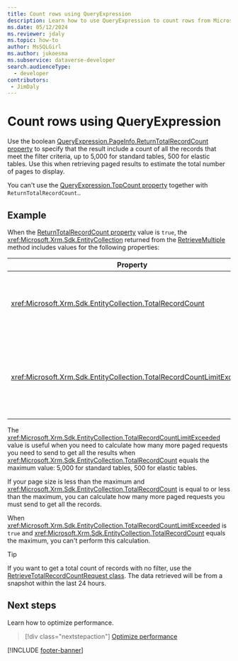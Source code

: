 ```yaml
---
title: Count rows using QueryExpression
description: Learn how to use QueryExpression to count rows from Microsoft Dataverse tables.
ms.date: 05/12/2024
ms.reviewer: jdaly
ms.topic: how-to
author: MsSQLGirl
ms.author: jukoesma
ms.subservice: dataverse-developer
search.audienceType: 
  - developer
contributors:
 - JimDaly
---
```

# Count rows using QueryExpression

Use the boolean [QueryExpression.PageInfo.ReturnTotalRecordCount property](/dotnet/api/microsoft.xrm.sdk.query.paginginfo.returntotalrecordcount) to specify that the result include a count of all the records that meet the filter criteria, up to 5,000 for standard tables, 500 for elastic tables. Use this when retrieving paged results to estimate the total number of pages to display.

You can't use the [QueryExpression.TopCount property](/dotnet/api/microsoft.xrm.sdk.query.queryexpression.topcount) together with `ReturnTotalRecordCount`..

## Example

When the [ReturnTotalRecordCount property](/dotnet/api/microsoft.xrm.sdk.query.paginginfo.returntotalrecordcount) value is `true`, the <xref:Microsoft.Xrm.Sdk.EntityCollection> returned from the [RetrieveMultiple](xref:Microsoft.Xrm.Sdk.IOrganizationService.RetrieveMultiple%2A)  method includes values for the following properties:


|Property|Description|
|---------|---------|
|<xref:Microsoft.Xrm.Sdk.EntityCollection.TotalRecordCount>|The total number of records up to 5,000; otherwise the value is -1.|
|<xref:Microsoft.Xrm.Sdk.EntityCollection.TotalRecordCountLimitExceeded>|`true` if the results of the query exceeds the total record count; otherwise, `false`.|


The <xref:Microsoft.Xrm.Sdk.EntityCollection.TotalRecordCountLimitExceeded> value is useful when you need to calculate how many more paged requests you need to send to get all the results when <xref:Microsoft.Xrm.Sdk.EntityCollection.TotalRecordCount> equals the maximum value: 5,000 for standard tables, 500 for elastic tables.

If your page size is less than the maximum and <xref:Microsoft.Xrm.Sdk.EntityCollection.TotalRecordCount> is equal to or less than the maximum, you can calculate how many more paged requests you must send to get all the records.

When <xref:Microsoft.Xrm.Sdk.EntityCollection.TotalRecordCountLimitExceeded> is `true` and <xref:Microsoft.Xrm.Sdk.EntityCollection.TotalRecordCount> equals the maximum, you can't perform this calculation.


> [!TIP]
> If you want to get a total count of records with no filter, use the [RetrieveTotalRecordCountRequest class](xref:Microsoft.Crm.Sdk.Messages.RetrieveTotalRecordCountRequest). The data retrieved will be from a snapshot within the last 24 hours.


## Next steps

Learn how to optimize performance.

> [!div class="nextstepaction"]
> [Optimize performance](optimize-performance.md)

[!INCLUDE [footer-banner](../../../../includes/footer-banner.md)]